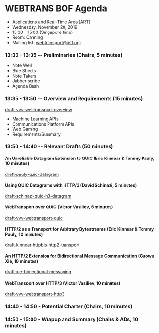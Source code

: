 # WEBTRANS BOF Agenda
  * Applications and Real-Time Area (ART)
  * Wednesday, November 20, 2019
  * 13:30 - 15:00 (Singapore time)
  * Room: Canning
  * Mailing list: webtransport@ietf.org

### 13:30 - 13:35 -- Preliminaries (Chairs, 5 minutes)
  * Note Well
  * Blue Sheets
  * Note Takers
  * Jabber scribe
  * Agenda Bash

### 13:35 - 13:50 -- Overview and Requirements (15 minutes)
[draft-vvv-webtransport-overview](https://tools.ietf.org/html/draft-vvv-webtransport-overview)

  * Machine Learning APIs
  * Communications Platform APIs
  * Web Gaming
  * Requirements/Summary

### 13:50 - 14:40 -- Relevant Drafts (50 minutes)

#### An Unreliable Datagram Extension to QUIC (Eric Kinnear & Tommy Pauly, 10 minutes)
[draft-pauly-quic-datagram](https://tools.ietf.org/html/draft-pauly-quic-datagram)

#### Using QUIC Datagrams with HTTP/3 (David Schinazi, 5 minutes)
[draft-schinazi-quic-h3-datagram](https://tools.ietf.org/html/draft-schinazi-quic-h3-datagram)

#### WebTransport over QUIC (Victor Vasiliev, 5 minutes)
[draft-vvv-webtransport-quic](https://tools.ietf.org/html/draft-vvv-webtransport-quic)

#### HTTP/2 as a Transport for Arbitrary Bytestreams (Eric Kinnear & Tommy Pauly, 10 minutes)
[draft-kinnear-httpbis-http2-transport](https://tools.ietf.org/html/draft-kinnear-httpbis-http2-transport)

#### An HTTP/2 Extension for Bidirectional Message Communication (Guowu Xie, 10 minutes)
[draft-xie-bidrectional-messaging](https://tools.ietf.org/html/draft-xie-bidirectional-messaging)

#### WebTransport over HTTP/3 (Victor Vasiliev, 10 minutes)
[draft-vvv-webtransport-http3](https://tools.ietf.org/html/draft-vvv-webtransport-http3)

### 14:40 - 14:50 - Potential Charter (Chairs, 10 minutes)

### 14:50 - 15:00 - Wrapup and Summary (Chairs & ADs, 10 minutes)
